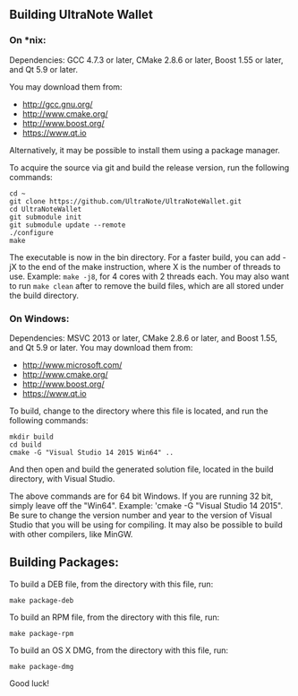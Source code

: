 ## Building UltraNote Wallet

### On *nix:

Dependencies: GCC 4.7.3 or later, CMake 2.8.6 or later, Boost 1.55 or later, and Qt 5.9 or later.

You may download them from:

- http://gcc.gnu.org/
- http://www.cmake.org/
- http://www.boost.org/
- https://www.qt.io

Alternatively, it may be possible to install them using a package manager.

To acquire the source via git and build the release version, run the following commands:
```
cd ~
git clone https://github.com/UltraNote/UltraNoteWallet.git 
cd UltraNoteWallet
git submodule init
git submodule update --remote
./configure
make
```

The executable is now in the bin directory.
For a faster build, you can add -jX to the end of the make instruction, where X is the number of threads to use. Example: `make -j8`, for 4 cores with 2 threads each.
You may also want to run `make clean` after to remove the build files, which are all stored under the build directory.


### On Windows:
Dependencies: MSVC 2013 or later, CMake 2.8.6 or later, and Boost 1.55, and Qt 5.9 or later. You may download them from:

- http://www.microsoft.com/
- http://www.cmake.org/
- http://www.boost.org/
- https://www.qt.io

To build, change to the directory where this file is located, and run the following commands:
```
mkdir build
cd build
cmake -G "Visual Studio 14 2015 Win64" ..
```
And then open and build the generated solution file, located in the build directory, with Visual Studio.

The above commands are for 64 bit Windows. If you are running 32 bit, simply leave off the "Win64". Example: 'cmake -G "Visual Studio 14 2015".
Be sure to change the version number and year to the version of Visual Studio that you will be using for compiling. 
It may also be possible to build with other compilers, like MinGW.

## Building Packages:
To build a DEB file, from the directory with this file, run:
```
make package-deb
```

To build an RPM file, from the directory with this file, run:
```
make package-rpm
```

To build an OS X DMG, from the directory with this file, run:
```
make package-dmg
```


Good luck!
